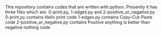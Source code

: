 This repository contains codes that are written with python. Presently it has three files which are: 0-print.py, 1-edges.py and 2-positive_or_negative.py 0-print.py contains Hello print code 1-edges.py contains Copy-Cut-Paste code 2-positive_or_negative.py contains Positive anything is better than negative nothing code